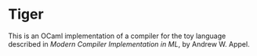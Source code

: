 # Tiger

This is an OCaml implementation of a compiler for the toy language
described in *Modern Compiler Implementation in ML*, by Andrew
W. Appel.
